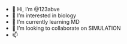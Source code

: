 - 👋 Hi, I’m @123abve
- 👀 I’m interested in biology
- 🌱 I’m currently learning MD
- 💞️ I’m looking to collaborate on SIMULATION
- 📫 

<!---
123abve/123abve is a ✨ special ✨ repository because its `README.md` (this file) appears on your GitHub profile.
You can click the Preview link to take a look at your changes.
--->
